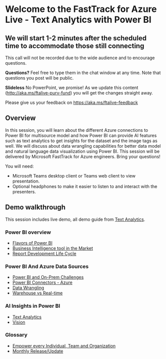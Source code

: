 # Welcome to the FastTrack for Azure Live - Text Analytics with Power BI

## We will start 1-2 minutes after the scheduled time to accommodate those still connecting

This call will not be recorded due to the wide audience and to encourage questions.

**Questions?** Feel free to type them in the chat window at any time. Note that questions you post will be public.

**Slideless** No PowerPoint, we promise! As we update this content (http://aka.ms/ftalive-purv-fund) you will get the changes straight away.

Please give us your feedback on https://aka.ms/ftalive-feedback

## Overview

In this session, you will learn about the different Azure connections to Power BI for multisource model and how Power BI can provide AI features such as text analytics to get insights for the dataset and the image tags as well. We will discuss about data wrangling capabilities for better data model and natural language data visualization using Power BI. This session will be delivered by Microsoft FastTrack for Azure engineers. Bring your questions!

You will need:

- Microsoft Teams desktop client or Teams web client to view presentation.
- Optional headphones to make it easier to listen to and interact with the presenters.

## Demo walkthrough

This session includes live demo, all demo guide from [Text Analytics](https://docs.microsoft.com/power-bi/transform-model/desktop-ai-insights).

### Power BI overview

- [Flavors of Power BI](https://docs.microsoft.com/power-bi/report-server/compare-report-server-service)
- [Business Intelligence tool in the Market](https://info.microsoft.com/ww-Landing-2021-Gartner-MQ-for-Analytics-and-Business-Intelligence-Power-BI.html?LCID=EN-US)
- [Report Development Life Cycle](https://docs.microsoft.com/power-bi/fundamentals/desktop-what-is-desktop#connect-to-data)

### Power BI And Azure Data Sources

- [Power BI and On-Prem Challenges](https://docs.microsoft.com/power-bi/report-server/compare-report-server-service)
- [Power BI Connectors - Azure](https://docs.microsoft.com/en-us/power-bi/fundamentals/desktop-getting-started#connect-to-data)
- [Data Wrangling](https://docs.microsoft.com/power-bi/transform-model/)
- [Warehouse vs Real-time](https://docs.microsoft.com/power-bi/connect-data/service-real-time-streaming)

### AI Insights in Power BI

- [Text Analytics](https://docs.microsoft.com/power-bi/transform-model/desktop-ai-insights)
- [Vision](https://docs.microsoft.com/power-bi/transform-model/desktop-ai-insights)

### Glossary

- [Empower every Individual, Team and Organization](https://docs.microsoft.com/power-platform-release-plan/2022wave1/power-bi/)
- [Monthly Release/Update](https://docs.microsoft.com/power-bi/fundamentals/desktop-latest-update-archive?tabs=powerbi-desktop)
